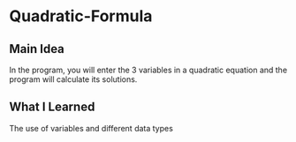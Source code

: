 # Quadratic-Formula
## Main Idea
In the program, you will enter the 3 variables in a quadratic equation and the program will calculate its solutions.

## What I Learned
The use of variables and different data types
